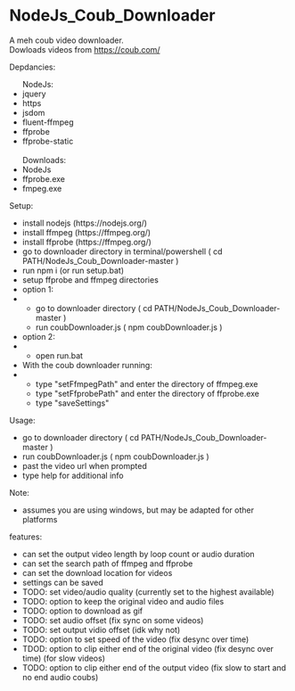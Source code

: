 # NodeJs_Coub_Downloader
 A meh coub video downloader.</br>
 Dowloads videos from https://coub.com/ </br>

Depdancies:</br>
<ul>
 NodeJs:
 <li>jquery</li>
 <li>https</li>
 <li>jsdom</li>
 <li>fluent-ffmpeg</li>
 <li>ffprobe</li>
 <li>ffprobe-static</li>
 </br>
 Downloads:
 <li>NodeJs</li>
 <li>ffprobe.exe</li>
 <li>fmpeg.exe</li>
</ul>

Setup:
<ul>
 <li>install nodejs  (https://nodejs.org/)</li>
 <li>install ffmpeg  (https://ffmpeg.org/)</li>
 <li>install ffprobe (https://ffmpeg.org/)</li>
 <li>go to downloader directory in terminal/powershell ( cd PATH/NodeJs_Coub_Downloader-master )</li>
 <li>run npm i (or run setup.bat)</li>
 <li>setup ffprobe and ffmpeg directories</li>
 <li>option 1:</li>
 <li><ul>
  <li>go to downloader directory ( cd PATH/NodeJs_Coub_Downloader-master )</li>
  <li>run coubDownloader.js ( npm coubDownloader.js )</li>
 </ul></li>
 <li>option 2:</li>
 <li><ul>
  <li>open run.bat</li>
 </ul></li>
 <li>With the coub downloader running:</li>
 <li><ul>
  <li>type "setFfmpegPath" and enter the directory of ffmpeg.exe</li>
  <li>type "setFfprobePath" and enter the directory of ffprobe.exe</li>
  <li>type "saveSettings"</li>
 </ul></li>
</ul>
 
      
Usage:
 - go to downloader directory ( cd PATH/NodeJs_Coub_Downloader-master )
 - run coubDownloader.js ( npm coubDownloader.js )
 - past the video url when prompted
 - type help for additional info

Note:
 - assumes you are using windows, but may be adapted for other platforms

features:
 - can set the output video length by loop count or audio duration
 - can set the search path of ffmpeg and ffprobe
 - can set the download location for videos
 - settings can be saved
 - TODO: set video/audio quality (currently set to the highest available)
 - TODO: option to keep the original video and audio files
 - TODO: option to download as gif
 - TODO: set audio offset (fix sync on some videos)
 - TODO: set output vidio offset (idk why not)
 - TODO: option to set speed of the video (fix desync over time)
 - TDOD: option to clip either end of the original video (fix desync over time) (for slow videos)
 - TODO: option to clip either end of the output video (fix slow to start and no end audio coubs)
        
